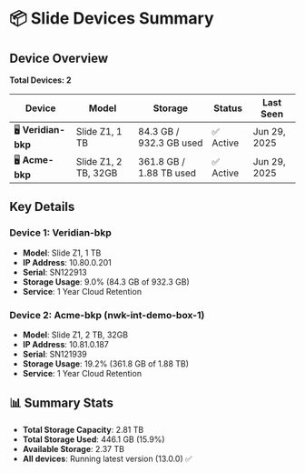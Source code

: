 # 📦 Slide Devices Summary

## Device Overview
**Total Devices: 2**

| Device | Model | Storage | Status | Last Seen |
|--------|-------|---------|---------|-----------|
| 🖥️ **Veridian-bkp** | Slide Z1, 1 TB | 84.3 GB / 932.3 GB used | ✅ Active | Jun 29, 2025 |
| 🖥️ **Acme-bkp** | Slide Z1, 2 TB, 32GB | 361.8 GB / 1.88 TB used | ✅ Active | Jun 29, 2025 |

## Key Details

### Device 1: Veridian-bkp
- **Model**: Slide Z1, 1 TB
- **IP Address**: 10.80.0.201
- **Serial**: SN122913
- **Storage Usage**: 9.0% (84.3 GB of 932.3 GB)
- **Service**: 1 Year Cloud Retention

### Device 2: Acme-bkp (nwk-int-demo-box-1)
- **Model**: Slide Z1, 2 TB, 32GB
- **IP Address**: 10.81.0.187  
- **Serial**: SN121939
- **Storage Usage**: 19.2% (361.8 GB of 1.88 TB)
- **Service**: 1 Year Cloud Retention

## 📊 Summary Stats
- **Total Storage Capacity**: 2.81 TB
- **Total Storage Used**: 446.1 GB (15.9%)
- **Available Storage**: 2.37 TB
- **All devices**: Running latest version (13.0.0) ✅